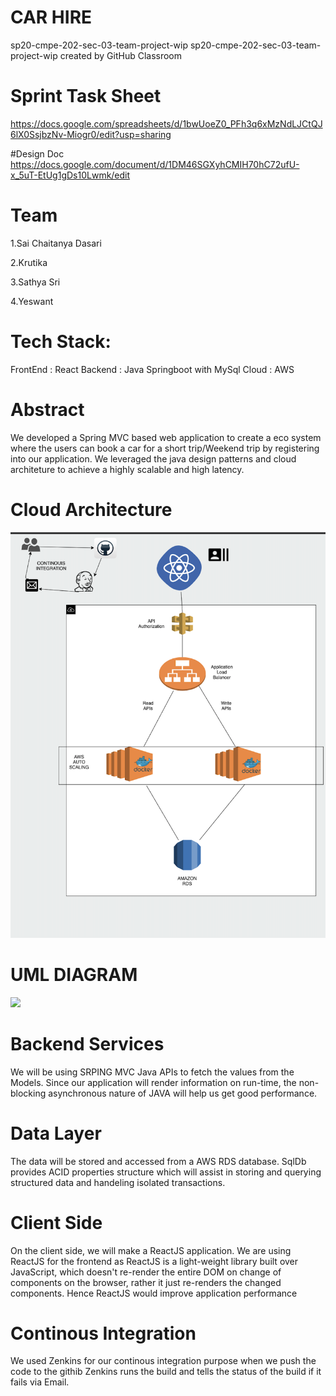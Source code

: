  #  CAR HIRE
 
 sp20-cmpe-202-sec-03-team-project-wip
 sp20-cmpe-202-sec-03-team-project-wip created by GitHub Classroom
 
# Sprint Task Sheet
https://docs.google.com/spreadsheets/d/1bwUoeZ0_PFh3q6xMzNdLJCtQJ6lX0SsjbzNv-Miogr0/edit?usp=sharing


#Design Doc
https://docs.google.com/document/d/1DM46SGXyhCMIH70hC72ufU-x_5uT-EtUg1gDs10Lwmk/edit



# Team

1.Sai Chaitanya Dasari

2.Krutika

3.Sathya Sri

4.Yeswant


# Tech Stack:
FrontEnd : React
Backend : Java Springboot with MySql
Cloud : AWS 

# Abstract

We developed a Spring MVC based  web application to create a eco system where the users can book a car for a short trip/Weekend trip by registering into our application. We leveraged the java design patterns and cloud architeture to achieve a highly scalable and high latency.


# Cloud Architecture

![](CMPE202_Cloud.png)







 # UML DIAGRAM
![](model.png)

# Backend Services
We will be using SRPING MVC Java APIs to fetch the values from the Models. Since our application will render information on run-time, the non-blocking asynchronous nature of JAVA will help us get good performance.

# Data Layer
The data will be stored and accessed from a AWS RDS database. SqlDb provides ACID properties structure which will assist in storing and querying structured data and handeling isolated transactions. 

# Client Side
On the client side, we will make a ReactJS application. We are using ReactJS for the frontend as ReactJS is a light-weight library built over JavaScript, which doesn't re-render the entire DOM on change of components on the browser, rather it just re-renders the changed components. Hence ReactJS would improve application performance

# Continous Integration 
We used Zenkins for our continous integration purpose when we push the code to the githib Zenkins runs the build and tells the status of the build if it fails via Email.
